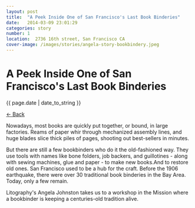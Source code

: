 ```yaml
---
layout: post
title:  "A Peek Inside One of San Francisco's Last Book Binderies"
date:   2014-03-09 23:01:29
categories: story
number: 1
location:  2736 16th street, San Francisco CA
cover-image: /images/stories/angela-story-bookbindery.jpeg
---
```


<div class="post-image" style="background-image:url('/images/stories/angela-story-bookbindery.jpeg');">
<h1 class="post-title">A Peek Inside One of San Francisco's Last Book Binderies</h1>
</div>

<p class="meta">{{ page.date | date_to_string }}</p>

<p class="back-arrow"><a href="/">&larr; Back</a></p>


<div class="g-plus" data-action="share"></div>
<!-- <a class="button tiny disabled" href="http://twitter.com/intent/tweet?url=http://thelitographyproject.com/03-09-2014/A-Peek-Inside-One-of-San-Francisco.html">Tweet</a> | <a class="button tiny" href="http://facebook.com/sharer.php?u=http://thelitographyproject.com/03-09-2014/A-Peek-Inside-One-of-San-Francisco.html">Like</a> | <a class="button tiny alert" href="https://plus.google.com/share?url=http%3A%2F%2Fhttp://thelitographyproject.com/03-09-2014/A-Peek-Inside-One-of-San-Francisco.html">+1</a> -->


<p>Nowadays, most books are quickly put together, or bound, in
large factories. Reams of paper whir through mechanized assembly
lines, and huge blades slice thick piles of pages, shooting out
best-sellers in minutes. </p>

<p>But there are still a few bookbinders who do it the old-fashioned
way. They use tools with names like bone folders, job
backers, and guillotines - along with sewing machines, glue and
paper - to make new books.And to restore old ones. San
Francisco used to be a hub for the craft. Before
the 1906 earthquake, there were over  30 traditional book
binderies in the Bay Area. Today, only a few
remain.</p>

<p>Litography's Angela Johnston takes us to a workshop in the Mission
where a bookbinder is keeping a centuries-old tradition alive.</p>